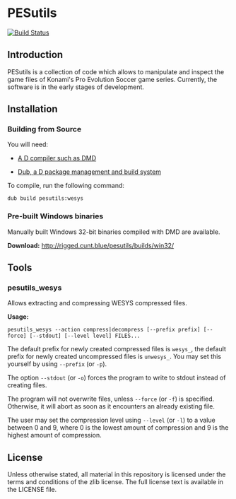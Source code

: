 PESutils
========

[![Build Status](https://travis-ci.org/CounterPillow/pesutils.svg?branch=master)](https://travis-ci.org/CounterPillow/pesutils)

Introduction
------------

PESutils is a collection of code which allows to manipulate and inspect the game
files of Konami's Pro Evolution Soccer game series. Currently, the software is 
in the early stages of development.

Installation
------------

### Building from Source

You will need:

 * [A D compiler such as DMD](http://dlang.org/download.html)
 
 * [Dub, a D package management and build system](http://code.dlang.org/download)
 
To compile, run the following command:

```
dub build pesutils:wesys
```

### Pre-built Windows binaries

Manually built Windows 32-bit binaries compiled with DMD are available.

**Download:** http://rigged.cunt.blue/pesutils/builds/win32/

Tools
-----

### pesutils_wesys

Allows extracting and compressing WESYS compressed files.

**Usage:**

```
pesutils_wesys --action compress|decompress [--prefix prefix] [--force] [--stdout] [--level level] FILES...

```

The default prefix for newly created compressed files is `wesys_`, the default
prefix for newly created uncompressed files is `unwesys_`. You may set this 
yourself by using `--prefix` (or `-p`).

The option `--stdout` (or `-o`) forces the program to write to stdout instead of creating
files.

The program will not overwrite files, unless `--force` (or `-f`) is specified. Otherwise, 
it will abort as soon as it encounters an already existing file.

The user may set the compression level using `--level` (or `-l`) to a value between 0 and 9, where 0 is the lowest amount of compression and 9 is the highest amount of compression.

License
-------

Unless otherwise stated, all material in this repository is licensed under the 
terms and conditions of the zlib license. The full license text is available in 
the LICENSE file.

